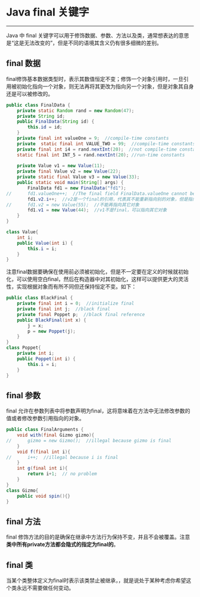 # Java final 关键字
---

Java 中 final 关键字可以用于修饰数据、参数、方法以及类，通常想表达的意思是“这是无法改变的”，但是不同的语境其含义仍有很多细微的差别。

## final 数据

final修饰基本数据类型时，表示其数值恒定不变；修饰一个对象引用时，一旦引用被初始化指向一个对象，则无法再将其更改为指向另一个对象，但是对象其自身还是可以被修改的。

```java
public class FinalData {
	private static Random rand = new Random(47);
	private String id;
	public FinalData(String id) {
		this.id = id;
	}
	private final int valueOne = 9;  //compile-time constants
	private  static final int VALUE_TWO = 99;  //compile-time constants
	private final int i4 = rand.nextInt(20);  //not compile-time constants，创建多个finalData对象时i4值会变化，但INT_5不变
	static final int INT_5 = rand.nextInt(20); //run-time constants
	
	private Value v1 = new Value(11);
	private final Value v2 = new Value(22);
	private static final Value v3 = new Value(33);
	public static void main(String[] args) {
		FinalData fd1 = new FinalData("fd1");
//		fd1.valueOne++;  //The final field FinalData.valueOne cannot be assigned
		fd1.v2.i++;  //v2是一个final的引用，代表其不能重新指向别的对象，但是指向的对象的值可被修改
//		fd1.v2 = new Value(55);  //不能再指向其它对象
		fd1.v1 = new Value(44);  //v1不是final，可以指向其它对象
	}
}

class Value{
	int i;
	public Value(int i) {
		this.i = i;
	}
}
```

注意final数据要确保在使用前必须被初始化，但是不一定要在定义的时候就初始化，可以使用空白final，然后在构造器中对其初始化，这样可以提供更大的灵活性，实现根据对象而有所不同但还保持恒定不变。如下：

```java
public class BlackFinal {
	private final int i = 0;  //initialize final
	private final int j;  //black final
	private final Poppet p;  //black final reference
	public BlackFinal(int x) {
		j = x;
		p = new Poppet(j);
	}
}
class Poppet{
	private int i;
	public Poppet(int i) {
		this.i = i;
	}
}
```

## final 参数

final 允许在参数列表中将参数声明为final，这将意味着在方法中无法修改参数的值或者修改参数引用指向的对象。

```java
public class FinalArguments {
	void with(final Gizmo gizmo){
//		gizmo = new Gizmo();  //illegal because gizmo is final
	}
	void f(final int i){
//		i++;  //illegal because i is final
	}
	int g(final int i){
		return i+1;  // no problem
	}
}
class Gizmo{
	public void spin(){}
}
```

## final 方法

final 修饰方法的目的是确保在继承中方法行为保持不变，并且不会被覆盖。注意**类中所有private方法都会隐式的指定为final的**。

## final 类
当某个类整体定义为final时表示该类禁止被继承，，就是说处于某种考虑你希望这个类永远不需要做任何变动。
